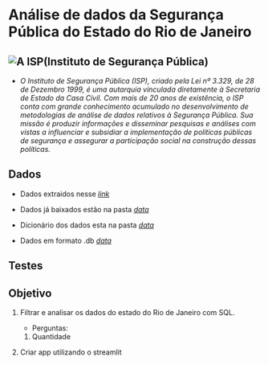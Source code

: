# Análise de dados da Segurança Pública do Estado do Rio de Janeiro

## ![A](https://cdn-icons-png.flaticon.com/24/1085/1085456.png) ISP(Instituto de Segurança Pública)

- *O Instituto de Segurança Pública (ISP), criado pela Lei nº 3.329, de 28 de Dezembro 1999, é uma autarquia vinculada diretamente à Secretaria de Estado da Casa Civil. Com mais de 20 anos de existência, o ISP conta com grande conhecimento acumulado no desenvolvimento de metodologias de análise de dados relativos à Segurança Pública. Sua missão é produzir informações e disseminar pesquisas e análises com vistas a influenciar e subsidiar a implementação de políticas públicas de segurança e assegurar a participação social na construção dessas políticas.*

## Dados

- Dados extraidos nesse *[link](https://www.ispdados.rj.gov.br/Arquivos/BaseMunicipioMensal.csv-)*

- Dados já baixados estão na pasta *[data](https://github.com/Prog-LucasAlves/AED_Dados_Seguranca_Publica/tree/main/data/raw_dados)*
- Dicionário dos dados esta na pasta *[data](https://github.com/Prog-LucasAlves/AED_Dados_Seguranca_Publica/tree/main/data/dict_dados)*
- Dados em formato .db *[data]()*

## Testes

## Objetivo

1. Filtrar e analisar os dados do estado do Rio de Janeiro com SQL.

    - Perguntas:
    1. Quantidade 

2. Criar app utilizando o streamlit
